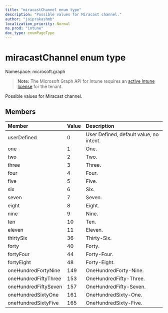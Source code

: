 ```yaml
---
title: "miracastChannel enum type"
description: "Possible values for Miracast channel."
author: "jaiprakashmb"
localization_priority: Normal
ms.prod: "intune"
doc_type: enumPageType
---
```


# miracastChannel enum type

Namespace: microsoft.graph

> **Note:** The Microsoft Graph API for Intune requires an [active Intune license](https://go.microsoft.com/fwlink/?linkid=839381) for the tenant.

Possible values for Miracast channel.

## Members
|Member|Value|Description|
|:---|:---|:---|
|userDefined|0|User Defined, default value, no intent.|
|one|1|One.|
|two|2|Two.|
|three|3|Three.|
|four|4|Four.|
|five|5|Five.|
|six|6|Six.|
|seven|7|Seven.|
|eight|8|Eight.|
|nine|9|Nine.|
|ten|10|Ten.|
|eleven|11|Eleven.|
|thirtySix|36|Thirty-Six.|
|forty|40|Forty.|
|fortyFour|44|Forty-Four.|
|fortyEight|48|Forty-Eight.|
|oneHundredFortyNine|149|OneHundredForty-Nine.|
|oneHundredFiftyThree|153|OneHundredFifty-Three.|
|oneHundredFiftySeven|157|OneHundredFifty-Seven.|
|oneHundredSixtyOne|161|OneHundredSixty-One.|
|oneHundredSixtyFive|165|OneHundredSixty-Five.|
